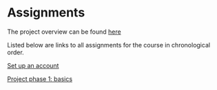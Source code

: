 ---
---

# Assignments

The project overview can be found [here](project/overview.md)

Listed below are links to all assignments for the course in chronological order.

[Set up an account](assignments/get-account.md)

[Project phase 1: basics](project/basics.md)